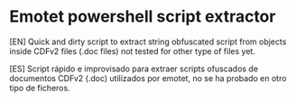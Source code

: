 # Emotet powershell script extractor

[EN] Quick and dirty script to extract string obfuscated script from objects inside CDFv2 files (.doc files) not tested for other type of files yet.

[ES] Script rápido e improvisado para extraer scripts ofuscados de documentos CDFv2 (.doc) utilizados por emotet, no se ha probado en otro tipo de ficheros. 
